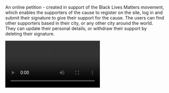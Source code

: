 An online petition - created in support of the Black Lives Matters movement, which enables the supporters of the cause to register on the site, log in and submit their signature to give their support for the cause. The users can find other supporters based in their city, or any other city around the world. They can update their personal details, or withdraw their support by deleting their signature.

![Petition Demo](demo/petition.mp4)
